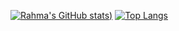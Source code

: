 [![Rahma's GitHub stats](https://github-readme-stats.vercel.app/api?username=stxnisa&show_icons=true&theme=tokyonight))](https://github.com/anuraghazra/github-readme-stats)
[![Top Langs](https://github-readme-stats.vercel.app/api/top-langs/?username=stxnisa&layout=compact&theme=tokyonight)](https://github.com/anuraghazra/github-readme-stats)
